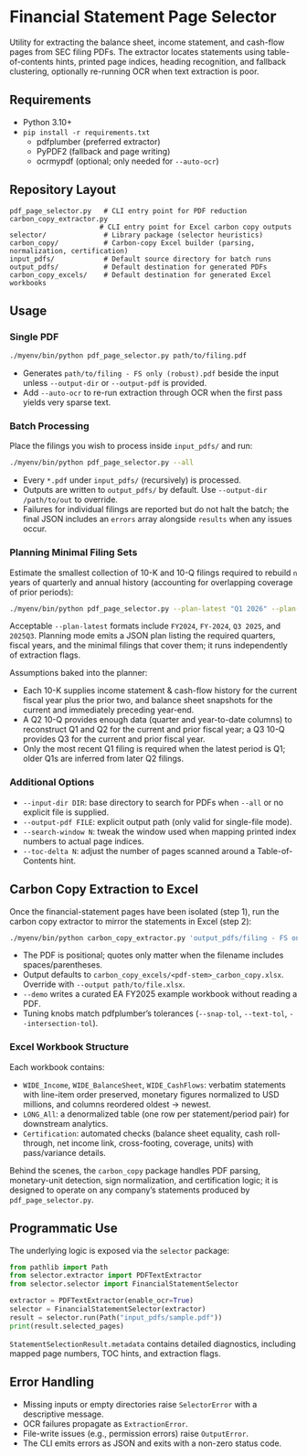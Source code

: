 # Financial Statement Page Selector

Utility for extracting the balance sheet, income statement, and cash-flow pages from SEC filing PDFs. The extractor locates statements using table-of-contents hints, printed page indices, heading recognition, and fallback clustering, optionally re-running OCR when text extraction is poor.

## Requirements

- Python 3.10+
- `pip install -r requirements.txt`
  - pdfplumber (preferred extractor)
  - PyPDF2 (fallback and page writing)
  - ocrmypdf (optional; only needed for `--auto-ocr`)

## Repository Layout

```
pdf_page_selector.py   # CLI entry point for PDF reduction
carbon_copy_extractor.py
                      # CLI entry point for Excel carbon copy outputs
selector/              # Library package (selector heuristics)
carbon_copy/           # Carbon-copy Excel builder (parsing, normalization, certification)
input_pdfs/            # Default source directory for batch runs
output_pdfs/           # Default destination for generated PDFs
carbon_copy_excels/    # Default destination for generated Excel workbooks
```

## Usage

### Single PDF

```bash
./myenv/bin/python pdf_page_selector.py path/to/filing.pdf
```

- Generates `path/to/filing - FS only (robust).pdf` beside the input unless `--output-dir` or `--output-pdf` is provided.
- Add `--auto-ocr` to re-run extraction through OCR when the first pass yields very sparse text.

### Batch Processing

Place the filings you wish to process inside `input_pdfs/` and run:

```bash
./myenv/bin/python pdf_page_selector.py --all
```

- Every `*.pdf` under `input_pdfs/` (recursively) is processed.
- Outputs are written to `output_pdfs/` by default. Use `--output-dir /path/to/out` to override.
- Failures for individual filings are reported but do not halt the batch; the final JSON includes an `errors` array alongside `results` when any issues occur.

### Planning Minimal Filing Sets

Estimate the smallest collection of 10-K and 10-Q filings required to rebuild `n` years of quarterly and annual history (accounting for overlapping coverage of prior periods):

```bash
./myenv/bin/python pdf_page_selector.py --plan-latest "Q1 2026" --plan-years 10
```

Acceptable `--plan-latest` formats include `FY2024`, `FY-2024`, `Q3 2025`, and `2025Q3`. Planning mode emits a JSON plan listing the required quarters, fiscal years, and the minimal filings that cover them; it runs independently of extraction flags.

Assumptions baked into the planner:

- Each 10-K supplies income statement & cash-flow history for the current fiscal year plus the prior two, and balance sheet snapshots for the current and immediately preceding year-end.
- A Q2 10-Q provides enough data (quarter and year-to-date columns) to reconstruct Q1 and Q2 for the current and prior fiscal year; a Q3 10-Q provides Q3 for the current and prior fiscal year.
- Only the most recent Q1 filing is required when the latest period is Q1; older Q1s are inferred from later Q2 filings.

### Additional Options

- `--input-dir DIR`: base directory to search for PDFs when `--all` or no explicit file is supplied.
- `--output-pdf FILE`: explicit output path (only valid for single-file mode).
- `--search-window N`: tweak the window used when mapping printed index numbers to actual page indices.
- `--toc-delta N`: adjust the number of pages scanned around a Table-of-Contents hint.

## Carbon Copy Extraction to Excel

Once the financial-statement pages have been isolated (step 1), run the carbon copy extractor to mirror the statements in Excel (step 2):

```bash
./myenv/bin/python carbon_copy_extractor.py 'output_pdfs/filing - FS only (robust).pdf'
```

- The PDF is positional; quotes only matter when the filename includes spaces/parentheses.
- Output defaults to `carbon_copy_excels/<pdf-stem>_carbon_copy.xlsx`. Override with `--output path/to/file.xlsx`.
- `--demo` writes a curated EA FY2025 example workbook without reading a PDF.
- Tuning knobs match pdfplumber’s tolerances (`--snap-tol`, `--text-tol`, `--intersection-tol`).

### Excel Workbook Structure

Each workbook contains:

- `WIDE_Income`, `WIDE_BalanceSheet`, `WIDE_CashFlows`: verbatim statements with line-item order preserved, monetary figures normalized to USD millions, and columns reordered oldest → newest.
- `LONG_All`: a denormalized table (one row per statement/period pair) for downstream analytics.
- `Certification`: automated checks (balance sheet equality, cash roll-through, net income link, cross-footing, coverage, units) with pass/variance details.

Behind the scenes, the `carbon_copy` package handles PDF parsing, monetary-unit detection, sign normalization, and certification logic; it is designed to operate on any company’s statements produced by `pdf_page_selector.py`.

## Programmatic Use

The underlying logic is exposed via the `selector` package:

```python
from pathlib import Path
from selector.extractor import PDFTextExtractor
from selector.selector import FinancialStatementSelector

extractor = PDFTextExtractor(enable_ocr=True)
selector = FinancialStatementSelector(extractor)
result = selector.run(Path("input_pdfs/sample.pdf"))
print(result.selected_pages)
```

`StatementSelectionResult.metadata` contains detailed diagnostics, including mapped page numbers, TOC hints, and extraction flags.

## Error Handling

- Missing inputs or empty directories raise `SelectorError` with a descriptive message.
- OCR failures propagate as `ExtractionError`.
- File-write issues (e.g., permission errors) raise `OutputError`.
- The CLI emits errors as JSON and exits with a non-zero status code.
